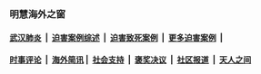 
### 明慧海外之窗

####  [武汉肺炎](indexes/365.md?t=01302000) &nbsp;|&nbsp;  [迫害案例综述](indexes/328.md?t=01302000) &nbsp;|&nbsp; [迫害致死案例](indexes/277.md?t=01302000)  &nbsp;|&nbsp; [更多迫害案例](indexes/81.md?t=01302000)  &nbsp;|&nbsp; 
####  [时事评论](indexes/251.md?t=01302000) &nbsp;|&nbsp; [海外简讯](indexes/245.md?t=01302000)&nbsp;|&nbsp;  [社会支持](indexes/140.md?t=01302000) &nbsp;|&nbsp; [褒奖决议](indexes/282.md?t=01302000) &nbsp;|&nbsp; [社区报道](indexes/91.md?t=01302000)  &nbsp;|&nbsp; [天人之间](indexes/78.md?t=01302000) 

